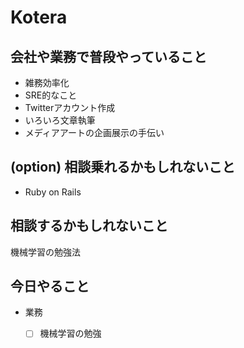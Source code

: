 # Kotera

## 会社や業務で普段やっていること

- 雑務効率化
- SRE的なこと
- Twitterアカウント作成
- いろいろ文章執筆
- メディアアートの企画展示の手伝い

## (option) 相談乗れるかもしれないこと

- Ruby on Rails

## 相談するかもしれないこと

機械学習の勉強法

## 今日やること

- 業務

  - [ ] 機械学習の勉強

